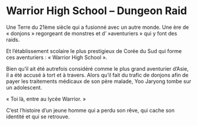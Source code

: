 # Warrior High School – Dungeon Raid
Une Terre du 21ème siècle qui a fusionné avec un autre monde. Une ère de « donjons » regorgeant de monstres et d’ »aventuriers » qui y font des raids.

Et l’établissement scolaire le plus prestigieux de Corée du Sud qui forme ces aventuriers : « Warrior High School ».

Bien qu’il ait été autrefois considéré comme le plus grand aventurier d’Asie, il a été accusé à tort et à travers. Alors qu’il fait du trafic de donjons afin de payer les traitements médicaux de son père malade, Yoo Jaryong tombe sur un adolescent.

« Toi là, entre au lycée Warrior. »

C’est l’histoire d’un jeune homme qui a perdu son rêve, qui cache son identité et qui se retrouve.